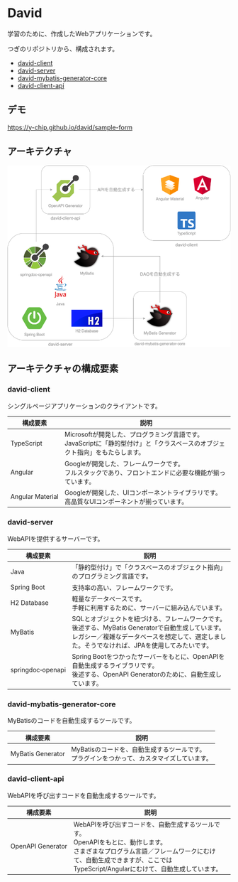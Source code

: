 # David

学習のために、作成したWebアプリケーションです。

つぎのリポジトリから、構成されます。

- [david-client](https://github.com/y-chip/david-client)
- [david-server](https://github.com/y-chip/david-server)
- [david-mybatis-generator-core](https://github.com/y-chip/david-mybatis-generator-core)
- [david-client-api](https://github.com/y-chip/david-client-api)

## デモ

https://y-chip.github.io/david/sample-form

## アーキテクチャ

![architecture](image/architecture.png)

## アーキテクチャの構成要素

### david-client

シングルページアプリケーションのクライアントです。

| 構成要素                | 説明                                                                                                          |
| --------------------- | ------------------------------------------------------------------------------------------------------------- |
| TypeScript            | Microsoftが開発した、プログラミング言語です。<br>JavaScriptに「静的型付け」と「クラスベースのオブジェクト指向」をもたらします。 |
| Angular               | Googleが開発した、フレームワークです。<br>フルスタックであり、フロントエンドに必要な機能が揃っています。                      |
| Angular&#160;Material | Googleが開発した、UIコンポーネントライブラリです。<br>高品質なUIコンポーネントが揃っています。                              |

### david-server

WebAPIを提供するサーバーです。

| 構成要素                  | 説明                                                              |
| ----------------------- | ----------------------------------------------------------------- |
| Java                    | 「静的型付け」で「クラスベースのオブジェクト指向」のプログラミング言語です。   |
| Spring&#160;Boot        | 支持率の高い、フレームワークです。                                      |
| H2&#160;Database        | 軽量なデータベースです。<br>手軽に利用するために、サーバーに組み込んでいます。 |
| MyBatis                 | SQLとオブジェクトを紐づける、フレームワークです。<br>後述する、MyBatis Generatorで自動生成しています。<br>レガシー／複雑なデータベースを想定して、選定しました。そうでなければ、JPAを使用してみたいです。 |
| springdoc&#8209;openapi | Spring Bootをつかったサーバーをもとに、OpenAPIを自動生成するライブラリです。<br>後述する、OpenAPI Generatorのために、自動生成しています。 |

### david-mybatis-generator-core

MyBatisのコードを自動生成するツールです。

| 構成要素                 | 説明                                                                              |
| ---------------------- | --------------------------------------------------------------------------------- |
| MyBatis&#160;Generator | MyBatisのコードを、自動生成するツールです。<br>プラグインをつかって、カスタマイズしています。 |

### david-client-api

WebAPIを呼び出すコードを自動生成するツールです。

| 構成要素                 | 説明 |
| ---------------------- | ---- |
| OpenAPI&#160;Generator | WebAPIを呼び出すコードを、自動生成するツールです。<br>OpenAPIをもとに、動作します。<br>さまざまなプログラム言語／フレームワークにむけて、自動生成できますが、ここではTypeScript/Angularにむけて、自動生成しています。 |
